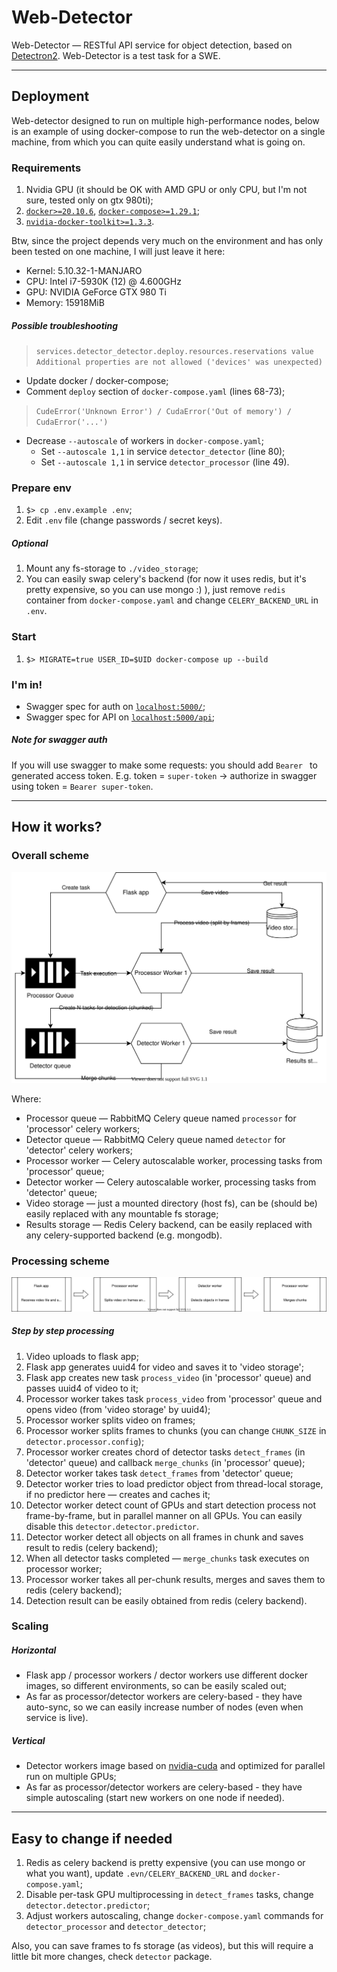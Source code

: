 # Web-Detector

Web-Detector — RESTful API service for object detection, based on [Detectron2](https://github.com/facebookresearch/detectron2). Web-Detector is a test task for a SWE.

-----

## Deployment

Web-detector designed to run on multiple high-performance nodes, below is an example of using docker-compose to run the web-detector on a single machine, from which you can quite easily understand what is going on.

### Requirements

1. Nvidia GPU (it should be OK with AMD GPU or only CPU, but I'm not sure, tested only on gtx 980ti);
2. [`docker>=20.10.6`](https://www.docker.com/), [`docker-compose>=1.29.1`](https://github.com/docker/compose);
3. [`nvidia-docker-toolkit>=1.3.3`](https://github.com/NVIDIA/nvidia-docker).

Btw, since the project depends very much on the environment and has only been tested on one machine, I will just leave it here:
- Kernel: 5.10.32-1-MANJARO 
- CPU: Intel i7-5930K (12) @ 4.600GHz 
- GPU: NVIDIA GeForce GTX 980 Ti 
- Memory: 15918MiB

##### Possible troubleshooting

> `services.detector_detector.deploy.resources.reservations value Additional properties are not allowed ('devices' was unexpected)`
- Update docker / docker-compose;
- Comment `deploy` section of `docker-compose.yaml` (lines 68-73);

> `CudeError('Unknown Error') / CudaError('Out of memory') / CudaError('...')`
- Decrease `--autoscale` of workers in `docker-compose.yaml`;
  - Set `--autoscale 1,1` in service `detector_detector` (line 80);
  - Set `--autoscale 1,1` in service `detector_processor` (line 49). 

### Prepare env

1. `$> cp .env.example .env`;
2. Edit `.env` file (change passwords / secret keys).

##### Optional

1. Mount any fs-storage to `./video_storage`;
2. You can easily swap celery's backend (for now it uses redis, but it's pretty expensive, so you can use mongo :) ), just remove `redis` container from `docker-compose.yaml` and change `CELERY_BACKEND_URL` in `.env`.

### Start

1. `$> MIGRATE=true USER_ID=$UID docker-compose up --build`

### I'm in!
- Swagger spec for auth on [`localhost:5000/`](http://localhost:5000/);
- Swagger spec for API on [`localhost:5000/api`](http://localhost:5000/api);

##### Note for swagger auth
If you will use swagger to make some requests: you should add `Bearer ` to generated access token. E.g. token = `super-token` -> authorize in swagger using token = `Bearer super-token`.

-----

## How it works?

### Overall scheme

![Components scheme](https://github.com/dmkulazhenko/web-detector/blob/media/components.svg?raw=true)

Where:
- Processor queue — RabbitMQ Celery queue named `processor` for 'processor' celery workers;
- Detector queue — RabbitMQ Celery queue named `detector` for 'detector' celery workers;
- Processor worker — Celery autoscalable worker, processing tasks from 'processor' queue;
- Detector worker — Celery autoscalable worker, processing tasks from 'detector' queue;
- Video storage — just a mounted directory (host fs), can be (should be) easily replaced with any mountable fs storage;
- Results storage — Redis Celery backend, can be easily replaced with any celery-supported backend (e.g. mongodb).

### Processing scheme

![Processing scheme](https://github.com/dmkulazhenko/web-detector/blob/media/processing.svg?raw=true)

##### Step by step processing
1. Video uploads to flask app;
2. Flask app generates uuid4 for video and saves it to 'video storage';
3. Flask app creates new task `process_video` (in 'processor' queue) and passes uuid4 of video to it;
4. Processor worker takes task `process_video` from 'processor' queue and opens video (from 'video storage' by uuid4);
5. Processor worker splits video on frames;
6. Processor worker splits frames to chunks (you can change `CHUNK_SIZE` in `detector.processor.config`);
7. Processor worker creates chord of detector tasks `detect_frames` (in 'detector' queue) and callback `merge_chunks` (in 'processor' queue);
8. Detector worker takes task `detect_frames` from 'detector' queue;
9. Detector worker tries to load predictor object from thread-local storage, if no predictor here — creates and caches it;
10. Detector worker detect count of GPUs and start detection process not frame-by-frame, but in parallel manner on all GPUs. You can easily disable this `detector.detector.predictor`.
11. Detector worker detect all objects on all frames in chunk and saves result to redis (celery backend);
12. When all detector tasks completed — `merge_chunks` task executes on processor worker;
13. Processor worker takes all per-chunk results, merges and saves them to redis (celery backend);
14. Detection result can be easily obtained from redis (celery backend).

### Scaling
##### Horizontal
- Flask app / processor workers / dector workers use different docker images, so different environments, so can be easily scaled out;
- As far as processor/detector workers are celery-based - they have auto-sync, so we can easily increase number of nodes (even when service is live).

##### Vertical
- Detector workers image based on [nvidia-cuda](https://hub.docker.com/r/nvidia/cuda) and optimized for parallel run on multiple GPUs;
- As far as processor/detector workers are celery-based - they have simple autoscaling (start new workers on one node if needed).

-----

## Easy to change if needed
1. Redis as celery backend is pretty expensive (you can use mongo or what you want), update `.evn/CELERY_BACKEND_URL` and `docker-compose.yaml`;
2. Disable per-task GPU multiprocessing in `detect_frames` tasks, change `detector.detector.predictor`;
3. Adjust workers autoscaling, change `docker-compose.yaml` commands for `detector_processor` and `detector_detector`;

Also, you can save frames to fs storage (as videos), but this will require a little bit more changes, check `detector` package.
